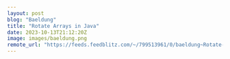 ```yaml
---
layout: post
blog: "Baeldung"
title: "Rotate Arrays in Java"
date: 2023-10-13T21:12:20Z
image: images/baeldung.png
remote_url: "https://feeds.feedblitz.com/~/799513961/0/baeldung~Rotate-Arrays-in-Java"
---
```

